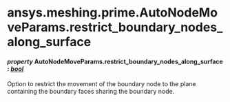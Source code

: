 # ansys.meshing.prime.AutoNodeMoveParams.restrict_boundary_nodes_along_surface



#### *property* AutoNodeMoveParams.restrict_boundary_nodes_along_surface *: [bool](https://docs.python.org/3.11/library/functions.html#bool)*

Option to restrict the movement of the boundary node to the plane containing the boundary faces sharing the boundary node.

<!-- !! processed by numpydoc !! -->
